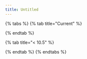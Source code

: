 ```yaml
---
title: Untitled
---
```


{% tabs %}
{% tab title="Current" %}

{% endtab %}

{% tab title="< 10.5" %}

{% endtab %}
{% endtabs %}
